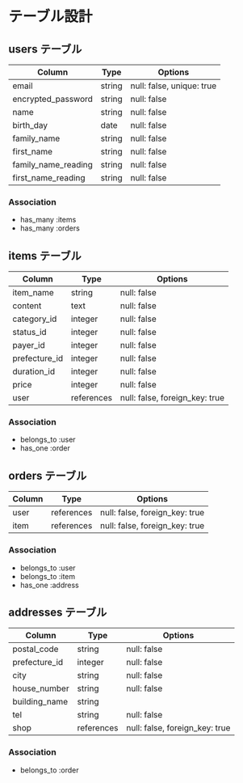 # テーブル設計

## users テーブル

| Column              | Type   | Options                  |
| ------------------  | ------ | -----------------------  |
| email               | string | null: false, unique: true|
| encrypted_password  | string | null: false              |
| name                | string | null: false              |
| birth_day           | date   | null: false              |
| family_name         | string | null: false              |
| first_name          | string | null: false              |
| family_name_reading | string | null: false              |
| first_name_reading  | string | null: false              |

### Association

- has_many :items
- has_many :orders

## items テーブル

| Column        | Type       | Options                        |
| ------------  | ---------- | ------------------------------ |
| item_name     | string     | null: false                    |
| content       | text       | null: false                    |
| category_id   | integer    | null: false                    |
| status_id     | integer    | null: false                    |
| payer_id      | integer    | null: false                    |
| prefecture_id | integer    | null: false                    |
| duration_id   | integer    | null: false                    |
| price         | integer    | null: false                    |
| user          | references | null: false, foreign_key: true |

### Association

- belongs_to :user
- has_one    :order

## orders テーブル

| Column      | Type       | Options                        |
| ----------- | ---------- | ------------------------------ |
| user        | references | null: false, foreign_key: true |
| item        | references | null: false, foreign_key: true |

### Association

- belongs_to :user
- belongs_to :item
- has_one    :address

## addresses テーブル

| Column        | Type       | Options                        |
| -----------   | ---------- | ------------------------------ |
| postal_code   | string     | null: false                    |
| prefecture_id | integer    | null: false                    |
| city          | string     | null: false                    |
| house_number  | string     | null: false                    |
| building_name | string     |                                |
| tel           | string     | null: false                    |
| shop          | references | null: false, foreign_key: true |

### Association

- belongs_to :order
